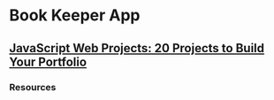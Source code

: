 # Book Keeper App

## [JavaScript Web Projects: 20 Projects to Build Your Portfolio](https://zerotomastery.io/courses/javascript-projects/)

### Resources
